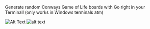 Generate random Conways Game of Life boards with Go right in your Terminal! (only works in Windows terminals atm)

![Alt Text](https://i.ibb.co/gM41Nzb/Screenshot-2024-04-08-205747.png)
![alt text]()
